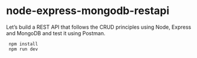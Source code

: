 # node-express-mongodb-restapi
Let’s build a REST API that follows the CRUD principles using Node, Express and MongoDB and test it using Postman.
```
 npm install
 npm run dev
```
